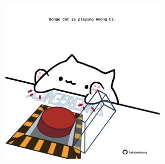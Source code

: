 <!-- built at 14/03/2021, 12:01:51 UTC -->
<p align="center">
  <img width="500" height="500" src="./ReadmeImage.svg">
</p>
